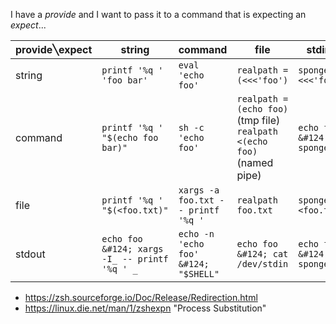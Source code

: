 
I have a *_provide_* and I want to pass it to a command that is expecting an *_expect_*...

| provide╲expect | string                                        | command                              | file                                                                      | stdin                    |
|----------------|-----------------------------------------------|--------------------------------------|---------------------------------------------------------------------------|--------------------------|
| string         | `printf '%q ' 'foo bar'`                      | `eval 'echo foo'`                    | `realpath =(<<<'foo')`                                                    | `sponge <<<'foo'`        | 
| command        | `printf '%q ' "$(echo foo bar)"`              | `sh -c 'echo foo'`                   | `realpath =(echo foo)` (tmp file)<br/>`realpath <(echo foo)` (named pipe) | `echo foo &#124; sponge` |
| file           | `printf '%q ' "$(<foo.txt)"`                  | `xargs -a foo.txt -- printf '%q '`   | `realpath foo.txt`                                                        | `sponge <foo.txt`        | 
| stdout         | `echo foo &#124; xargs -I_ -- printf '%q ' _` | `echo -n 'echo foo' &#124; "$SHELL"` | `echo foo &#124; cat /dev/stdin`                                          | `echo foo &#124; sponge` | 
- https://zsh.sourceforge.io/Doc/Release/Redirection.html
- https://linux.die.net/man/1/zshexpn "Process Substitution"
